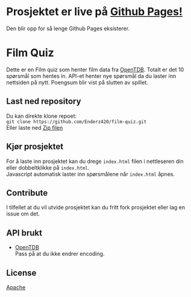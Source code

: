 # Prosjektet er live på [Github Pages!](https://enderz420.github.io/projects/film-quiz/)
Den blir opp for så lenge Github Pages eksisterer.

# Film Quiz
Dette er en Film quiz som henter film data fra [OpenTDB](https://opentdb.com).
Totalt er det 10 spørsmål som hentes in. 
API-et henter nye spørsmål da du laster inn nettsiden på nytt.
Poengsum blir vist på slutten av spillet.

## Last ned repository
Du kan direkte klone repoet:<br>
```git clone https://github.com/Enderz420/film-quiz.git```<br>
Eller laste ned [Zip filen](https://github.com/Enderz420/film-quiz/archive/refs/heads/main.zip)

## Kjør prosjektet
For å laste inn prosjektet kan du drege ``index.html`` filen i nettleseren din<br>
eller dobbeltklikke på ``index.html``.<br> 
Javascript automatisk laster inn spørsmålene når ```index.html``` åpnes.

## Contribute
I tilfellet at du vil utvide prosjektet kan du fritt fork prosjektet eller lag en issue om det.

## API brukt
- [OpenTDB](https://opentdb.com/api_config.php) \
Pass på at du ikke endrer encoding.

## License
[Apache](https://github.com/Enderz420/film-quiz/blob/main/LICENSE)
